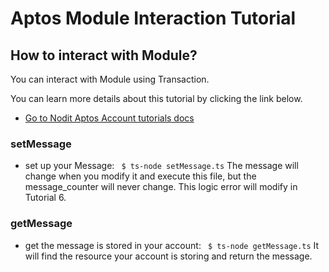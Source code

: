 # Aptos Module Interaction Tutorial

## How to interact with Module?

You can interact with Module using Transaction.

You can learn more details about this tutorial by clicking the link below.

- [Go to Nodit Aptos Account tutorials docs]("https://~~~~")

### setMessage

- set up your Message:
  ` $ ts-node setMessage.ts`
  The message will change when you modify it and execute this file, but the message_counter will never change.
  This logic error will modify in Tutorial 6.

### getMessage

- get the message is stored in your account:
  ` $ ts-node getMessage.ts`
  It will find the resource your account is storing and return the message.
